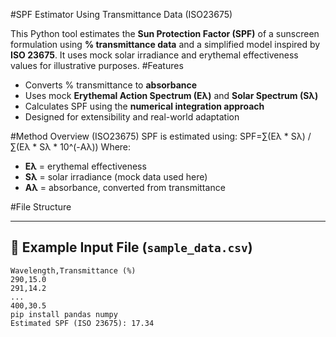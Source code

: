 #SPF Estimator Using Transmittance Data (ISO23675)

This Python tool estimates the **Sun Protection Factor (SPF)** of a sunscreen formulation using **% transmittance data** and a simplified model inspired by **ISO 23675**. It uses mock solar irradiance and erythemal effectiveness values for illustrative purposes.
#Features
- Converts % transmittance to **absorbance**
- Uses mock **Erythemal Action Spectrum (Eλ)** and **Solar Spectrum (Sλ)**
- Calculates SPF using the **numerical integration approach**
- Designed for extensibility and real-world adaptation

#Method Overview (ISO23675)
SPF is estimated using:
SPF=∑(Eλ * Sλ) / ∑(Eλ * Sλ * 10^(-Aλ))
Where:
- **Eλ** = erythemal effectiveness
- **Sλ** = solar irradiance (mock data used here)
- **Aλ** = absorbance, converted from transmittance

#File Structure

---

## 📄 Example Input File (`sample_data.csv`)

```csv
Wavelength,Transmittance (%)
290,15.0
291,14.2
...
400,30.5
pip install pandas numpy
Estimated SPF (ISO 23675): 17.34


